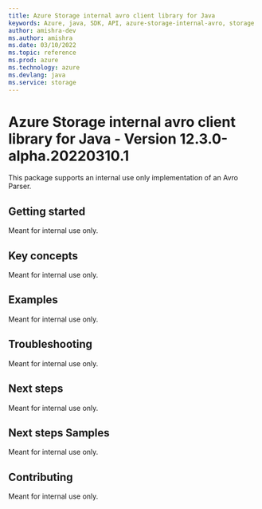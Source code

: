 ```yaml
---
title: Azure Storage internal avro client library for Java
keywords: Azure, java, SDK, API, azure-storage-internal-avro, storage
author: amishra-dev
ms.author: amishra
ms.date: 03/10/2022
ms.topic: reference
ms.prod: azure
ms.technology: azure
ms.devlang: java
ms.service: storage
---
```

# Azure Storage internal avro client library for Java - Version 12.3.0-alpha.20220310.1 


This package supports an internal use only implementation of an Avro Parser.  

## Getting started
Meant for internal use only.

## Key concepts
Meant for internal use only.

## Examples
Meant for internal use only.

## Troubleshooting
Meant for internal use only.

## Next steps
Meant for internal use only.

## Next steps Samples
Meant for internal use only.

## Contributing
Meant for internal use only.

